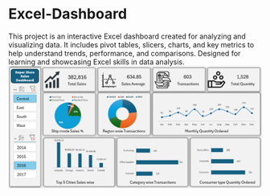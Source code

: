# Excel-Dashboard
This project is an interactive Excel dashboard created for analyzing and visualizing data. It includes pivot tables, slicers, charts, and key metrics to help understand trends, performance, and comparisons. Designed for learning and showcasing Excel skills in data analysis.
<br>
<img src="https://github.com/Yashrwt2167/Excel-Dashboard/blob/b21c00e51689298046c7e12a2856050f4736b20b/Screenshot%202025-06-09%20210057.png" alt="Image Description" width = "600">

